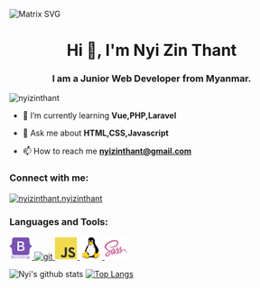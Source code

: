   ![Matrix SVG](https://raw.githubusercontent.com/rodrigograca31/rodrigograca31/master/matrix.svg)
<h1 align="center">Hi 👋, I'm Nyi Zin Thant</h1>
<h3 align="center">I am a Junior Web Developer from Myanmar.</h3>

<p align="left"> <img src="https://komarev.com/ghpvc/?username=nyizinthant&label=Profile%20views&color=0e75b6&style=flat" alt="nyizinthant" /> </p>

- 🌱 I’m currently learning **Vue,PHP,Laravel**

- 💬 Ask me about **HTML,CSS,Javascript**

- 📫 How to reach me **nyizinthant@gmail.com**

<h3 align="left">Connect with me:</h3>
<p align="left">
<a href="https://fb.com/nyizinthant.nyizinthant" target="blank"><img align="center" src="https://raw.githubusercontent.com/rahuldkjain/github-profile-readme-generator/master/src/images/icons/Social/facebook.svg" alt="nyizinthant.nyizinthant" height="30" width="40" /></a>
</p>

<h3 align="left">Languages and Tools:</h3>
<p align="left"> <a href="https://getbootstrap.com" target="_blank" rel="noreferrer"> <img src="https://raw.githubusercontent.com/devicons/devicon/master/icons/bootstrap/bootstrap-plain-wordmark.svg" alt="bootstrap" width="40" height="40"/> </a> <a href="https://git-scm.com/" target="_blank" rel="noreferrer"> <img src="https://www.vectorlogo.zone/logos/git-scm/git-scm-icon.svg" alt="git" width="40" height="40"/> </a> <a href="https://developer.mozilla.org/en-US/docs/Web/JavaScript" target="_blank" rel="noreferrer"> <img src="https://raw.githubusercontent.com/devicons/devicon/master/icons/javascript/javascript-original.svg" alt="javascript" width="40" height="40"/> </a> <a href="https://www.linux.org/" target="_blank" rel="noreferrer"> <img src="https://raw.githubusercontent.com/devicons/devicon/master/icons/linux/linux-original.svg" alt="linux" width="40" height="40"/> </a> <a href="https://sass-lang.com" target="_blank" rel="noreferrer"> <img src="https://raw.githubusercontent.com/devicons/devicon/master/icons/sass/sass-original.svg" alt="sass" width="40" height="40"/> </a> </p>

![Nyi's github stats](https://github-readme-stats.vercel.app/api?username=NyiZinThant&show_icons=true&theme=highcontrast)
[![Top Langs](https://github-readme-stats.vercel.app/api/top-langs/?username=NyiZinThant&layout=compact)](https://github.com/NyiZinThant/github-readme-stats)
